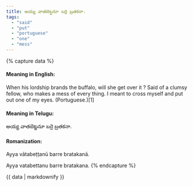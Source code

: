 ```yaml
---
title: అయ్య వాతబెట్టనూ బర్రె బ్రతకనా.
tags:
  - "said"
  - "put"
  - "portuguese"
  - "one"
  - "mess"
---
```


{% capture data %}
#### Meaning in English:
When his lordship brands the buffalo, will she get over it ?
Said of a clumsy fellow, who makes a mess of every thing.
I meant to cross myself and put out one of my eyes. (Portuguese.)[1]

#### Meaning in Telugu:
అయ్య వాతబెట్టనూ బర్రె బ్రతకనా.

#### Romanization:
Ayya vātabeṭṭanū barre bratakanā.

Ayya vatabettanu barre bratakana.
{% endcapture %}

{{ data | markdownify }}

